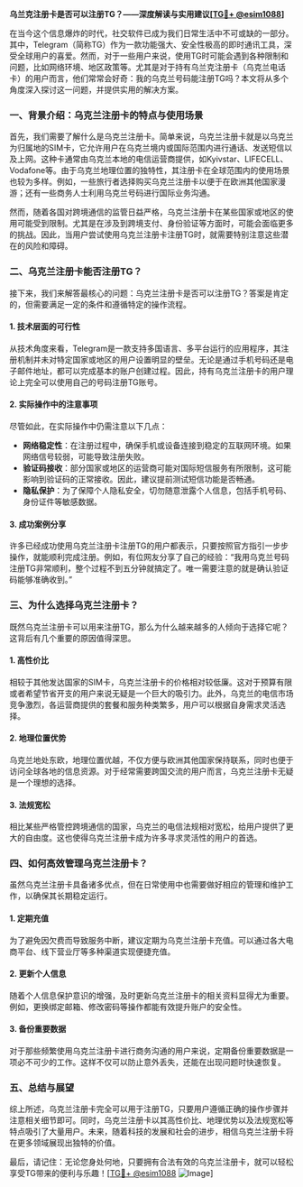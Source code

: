 **乌兰克注册卡是否可以注册TG？——深度解读与实用建议[[TG💪+ @esim1088](https://t.me/s/esim1088)]**

在当今这个信息爆炸的时代，社交软件已成为我们日常生活中不可或缺的一部分。其中，Telegram（简称TG）作为一款功能强大、安全性极高的即时通讯工具，深受全球用户的喜爱。然而，对于一些用户来说，使用TG时可能会遇到各种限制和问题，比如网络环境、地区政策等。尤其是对于持有乌兰克注册卡（乌克兰电话卡）的用户而言，他们常常会好奇：我的乌克兰号码能注册TG吗？本文将从多个角度深入探讨这一问题，并提供实用的解决方案。

### 一、背景介绍：乌克兰注册卡的特点与使用场景

首先，我们需要了解什么是乌克兰注册卡。简单来说，乌克兰注册卡就是以乌克兰为归属地的SIM卡，它允许用户在乌克兰境内或国际范围内进行通话、发送短信以及上网。这种卡通常由乌克兰本地的电信运营商提供，如Kyivstar、LIFECELL、Vodafone等。由于乌克兰地理位置的独特性，其注册卡在全球范围内的使用场景也较为多样。例如，一些旅行者选择购买乌克兰注册卡以便于在欧洲其他国家漫游；还有一些商务人士利用乌克兰号码进行国际业务沟通。

然而，随着各国对跨境通信的监管日益严格，乌克兰注册卡在某些国家或地区的使用可能受到限制。尤其是在涉及到跨境支付、身份验证等方面时，可能会面临更多的挑战。因此，当用户尝试使用乌克兰注册卡注册TG时，就需要特别注意这些潜在的风险和障碍。

### 二、乌克兰注册卡能否注册TG？

接下来，我们来解答最核心的问题：乌克兰注册卡是否可以注册TG？答案是肯定的，但需要满足一定的条件和遵循特定的操作流程。

#### 1. 技术层面的可行性
从技术角度来看，Telegram是一款支持多国语言、多平台运行的应用程序，其注册机制并未对特定国家或地区的用户设置明显的壁垒。无论是通过手机号码还是电子邮件地址，都可以完成基本的账户创建过程。因此，持有乌克兰注册卡的用户理论上完全可以使用自己的号码注册TG账号。

#### 2. 实际操作中的注意事项
尽管如此，在实际操作中仍需注意以下几点：

- **网络稳定性**：在注册过程中，确保手机或设备连接到稳定的互联网环境。如果网络信号较弱，可能导致注册失败。
- **验证码接收**：部分国家或地区的运营商可能对国际短信服务有所限制，这可能影响到验证码的正常接收。因此，建议提前测试短信功能是否畅通。
- **隐私保护**：为了保障个人隐私安全，切勿随意泄露个人信息，包括手机号码、身份证件等敏感数据。

#### 3. 成功案例分享
许多已经成功使用乌克兰注册卡注册TG的用户都表示，只要按照官方指引一步步操作，就能顺利完成注册。例如，有位网友分享了自己的经验：“我用乌克兰号码注册TG非常顺利，整个过程不到五分钟就搞定了。唯一需要注意的就是确认验证码能够准确收到。”

### 三、为什么选择乌克兰注册卡？

既然乌克兰注册卡可以用来注册TG，那么为什么越来越多的人倾向于选择它呢？这背后有几个重要的原因值得深思。

#### 1. 高性价比
相较于其他发达国家的SIM卡，乌克兰注册卡的价格相对较低廉。这对于预算有限或者希望节省开支的用户来说无疑是一个巨大的吸引力。此外，乌克兰的电信市场竞争激烈，各运营商提供的套餐和服务种类繁多，用户可以根据自身需求灵活选择。

#### 2. 地理位置优势
乌克兰地处东欧，地理位置优越，不仅方便与欧洲其他国家保持联系，同时也便于访问全球各地的信息资源。对于经常需要跨国交流的用户而言，乌克兰注册卡无疑是一个理想的选择。

#### 3. 法规宽松
相比某些严格管控跨境通信的国家，乌克兰的电信法规相对宽松，给用户提供了更大的自由度。这也使得乌克兰注册卡成为许多寻求灵活性的用户的首选。

### 四、如何高效管理乌克兰注册卡？

虽然乌克兰注册卡具备诸多优点，但在日常使用中也需要做好相应的管理和维护工作，以确保其长期稳定运行。

#### 1. 定期充值
为了避免因欠费而导致服务中断，建议定期为乌克兰注册卡充值。可以通过各大电商平台、线下营业厅等多种渠道实现便捷充值。

#### 2. 更新个人信息
随着个人信息保护意识的增强，及时更新乌克兰注册卡的相关资料显得尤为重要。例如，更换绑定邮箱、修改密码等操作都能有效提升账户的安全性。

#### 3. 备份重要数据
对于那些频繁使用乌克兰注册卡进行商务沟通的用户来说，定期备份重要数据是一项必不可少的工作。这样不仅可以防止意外丢失，还能在出现问题时快速恢复。

### 五、总结与展望

综上所述，乌克兰注册卡完全可以用于注册TG，只要用户遵循正确的操作步骤并注意相关细节即可。同时，乌克兰注册卡以其高性价比、地理优势以及法规宽松等特点吸引了大量用户。未来，随着科技的发展和社会的进步，相信乌克兰注册卡将在更多领域展现出独特的价值。

最后，请记住：无论您身处何地，只要拥有合法有效的乌克兰注册卡，就可以轻松享受TG带来的便利与乐趣！[[TG💪+ @esim1088](https://t.me/s/esim1088) ![Image](https://i.postimg.cc/4NQfJmqS/Snipaste-2025-05-13-00-14-12.png)]